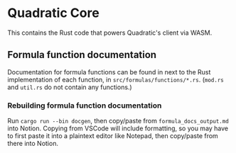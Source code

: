 # Quadratic Core

This contains the Rust code that powers Quadratic's client via WASM.

## Formula function documentation

Documentation for formula functions can be found in next to the Rust implementation of each function, in `src/formulas/functions/*.rs`. (`mod.rs` and `util.rs` do not contain any functions.)

### Rebuilding formula function documentation

Run `cargo run --bin docgen`, then copy/paste from `formula_docs_output.md` into Notion. Copying from VSCode will include formatting, so you may have to first paste it into a plaintext editor like Notepad, then copy/paste from there into Notion.
